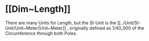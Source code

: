 
# [[Dim~Length]] 

There are many Units for Length, but the SI-Unit is the [[../Unit/SI-Unit/Unit~Meter|Unit~Meter]] , originally defined as 1/40_000 of the Circumference through both Poles. 

